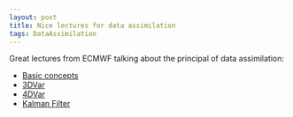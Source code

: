 ```yaml
---
layout: post
title: Nice lectures for data assimilation
tags: DataAssimilation
---
```


Great lectures from ECMWF talking about the principal of data assimilation:

* [Basic concepts](https://drive.google.com/file/d/0B2_arW115fmjUTBtY1U5cWEwWUk/view?usp=sharing)
* [3DVar](https://drive.google.com/file/d/0B2_arW115fmjd2pOTzhvOXZPZms/view?usp=sharing)
* [4DVar](https://drive.google.com/file/d/0B2_arW115fmjTXYwVlVZUHlZd3c/view?usp=sharing)
* [Kalman Filter](https://drive.google.com/file/d/0B2_arW115fmjR2l1c1l6MHItSGc/view?usp=sharing)
